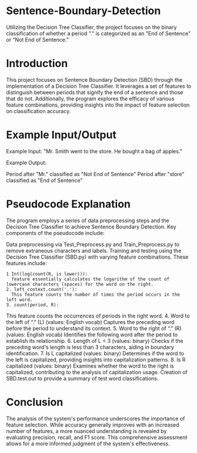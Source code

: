 # Sentence-Boundary-Detection
Utilizing the Decision Tree Classifier, the project focuses on the binary classification of whether a period "." is categorized as an "End of Sentence" or "Not End of Sentence." 

# Introduction

This project focuses on Sentence Boundary Detection (SBD) through the implementation of a Decision Tree Classifier. It leverages a set of features to distinguish between periods that signify the end of a sentence and those that do not. Additionally, the program explores the efficacy of various feature combinations, providing insights into the impact of feature selection on classification accuracy.

# Example Input/Output

Example Input:
"Mr. Smith went to the store. He bought a bag of apples."

Example Output:

Period after "Mr." classified as "Not End of Sentence"
Period after "store" classified as "End of Sentence"

# Pseudocode Explanation
The program employs a series of data preprocessing steps and the Decision Tree Classifier to achieve Sentence Boundary Detection. Key components of the pseudocode include:

Data preprocessing via Test_Preprocess.py and Train_Preprocess.py to remove extraneous characters and labels.
Training and testing using the Decision Tree Classifier (SBD.py) with varying feature combinations. These features include:

    1 Int(log(count(R, is lower))):
      feature essentially calculates the logarithm of the count of lowercase characters (spaces) for the word on the right.
    2. left_context.count('.'):
      This feature counts the number of times the period occurs in the left word.
    3. count(period, R):
This feature counts the occurrences of periods in the right word.
    4.  Word to the left of “.” (L) (values: English vocab)
 Captures the preceding word before the period to understand its context.
    5. Word to the right of “.” (R) (values: English vocab)
    Identifies the following word after the period to establish its relationship.
    6. Length of L < 3 (values: binary)
     Checks if the preceding word's length is less than 3 characters, aiding in boundary identification.
    7. Is L capitalized (values: binary)
    Determines if the word to the left is capitalized, providing insights into capitalization patterns.
    8.  Is R capitalized (values: binary)
    Examines whether the word to the right is capitalized, contributing to the analysis of capitalization usage.
Creation of SBD.test.out to provide a summary of test word classifications.

# Conclusion
The analysis of the system's performance underscores the importance of feature selection. While accuracy generally improves with an increased number of features, a more nuanced understanding is revealed by evaluating precision, recall, and F1 score. This comprehensive assessment allows for a more informed judgment of the system's effectiveness.







